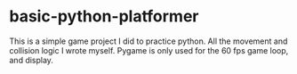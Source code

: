 # basic-python-platformer
This is a simple game project I did to practice python.
All the movement and collision logic I wrote myself. Pygame is only used for the 60 fps game loop, and display.
